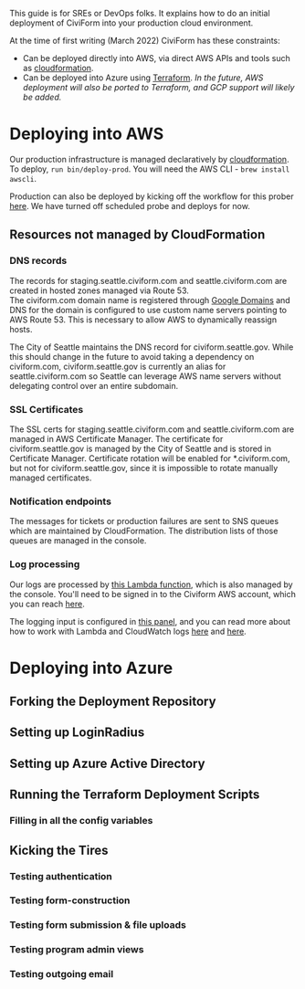 This guide is for SREs or DevOps folks.  It explains how to do an initial deployment of CiviForm into your production cloud environment.

At the time of first writing (March 2022) CiviForm has these constraints:
* Can be deployed directly into AWS, via direct AWS APIs and tools such as [cloudformation](https://github.com/seattle-uat/civiform/tree/main/infra).
* Can be deployed into Azure using [Terraform](https://github.com/seattle-uat/civiform/tree/main/cloud/azure).  _In the future, AWS deployment will also be ported to Terraform, and GCP support will likely be added._

# Deploying into AWS

Our production infrastructure is managed declaratively by [cloudformation](https://github.com/seattle-uat/civiform/tree/main/infra). To deploy, `run bin/deploy-prod`. You will need the AWS CLI - `brew install awscli`.

Production can also be deployed by kicking off the workflow for this prober [here](https://github.com/seattle-uat/civiform/actions/workflows/cron.yaml). We have turned off scheduled probe and deploys for now.

## Resources not managed by CloudFormation

### DNS records
The records for staging.seattle.civiform.com and seattle.civiform.com are created in hosted zones managed via Route 53.  
The civiform.com domain name is registered through [Google Domains](https://domains.google.com/registrar/civiform.com/dns) and DNS for the domain is configured to use custom name servers pointing to AWS Route 53. This is necessary to allow AWS to dynamically reassign hosts. 

The City of Seattle maintains the DNS record for civiform.seattle.gov. While this should change in the future to avoid taking a dependency on civiform.com, civiform.seattle.gov is currently an alias for seattle.civiform.com so Seattle can leverage AWS name servers without delegating control over an entire subdomain.

### SSL Certificates
The SSL certs for staging.seattle.civiform.com and seattle.civiform.com are managed in AWS Certificate Manager.  The certificate for civiform.seattle.gov is managed by the City of Seattle and is stored in Certificate Manager.  Certificate rotation will be enabled for *.civiform.com, but not for civiform.seattle.gov, since it is impossible to rotate manually managed certificates.

### Notification endpoints
The messages for tickets or production failures are sent to SNS queues which are maintained by CloudFormation.  The distribution lists of those queues are managed in the console.

### Log processing
Our logs are processed by [this Lambda function](https://us-west-2.console.aws.amazon.com/lambda/home?region=us-west-2#/functions/prod-log-processor?tab=code), which is also managed by the console.  You'll need to be signed in to the Civiform AWS account, which you can reach [here](https://seattle-commercial.awsapps.com/start#/).

The logging input is configured in [this panel](https://us-west-2.console.aws.amazon.com/lambda/home?region=us-west-2#/functions/prod-log-processor?tab=configure), and you can read more about how to work with Lambda and CloudWatch logs [here](https://docs.aws.amazon.com/lambda/latest/dg/welcome.html) and [here](https://docs.aws.amazon.com/lambda/latest/dg/services-cloudwatchlogs.html).


# Deploying into Azure

## Forking the Deployment Repository

## Setting up LoginRadius

## Setting up Azure Active Directory

## Running the Terraform Deployment Scripts
### Filling in all the config variables

## Kicking the Tires
### Testing authentication
### Testing form-construction
### Testing form submission & file uploads
### Testing program admin views
### Testing outgoing email
